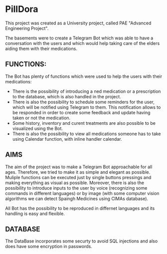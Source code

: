 # PillDora

This project was created as a University project, called PAE "Advanced Engineering Project".

The basements were to create a Telegram Bot which was able to have a conversation with the users and which would help taking care of the elders aiding them with their medications. 

## FUNCTIONS:

The Bot has plenty of functions which were used to help the users with their medications:
  - There is the possibility of introducing a ned medication or a prescription to the database, which is also handled in the project.
  - There is also the possibility to schedule some reminders for the user, which will be notified using Telegram to them. This notification allows to be responded in order to create some feedback and update having taken or not the medication.
  - Some history, inventory and curent treatments are also possible to be visualized using the Bot.
  - There is also the possibility to view all medications someone has to take using Calendar function, with inline handler calendar.
  
  ## AIMS
  The aim of the project was to make a Telegram Bot approachable for all ages. Therefore, we tried to make it as simple and elegant as possible. 
  Muliple functions can be executed just by single buttons pressings and making everything as visual as possible. Moreover, there is also the possibility to introduce inputs to the user by voice (recognizing some commands in different languages) or by image (with some computer vision algorithms we can detect Spaingh Medicines using CIMAs database).
  
  All Bot has the possibility to be reproduced in differnet languages and its handling is easy and flexible.
  
  ## DATABASE
  The DataBase incorporates some securty to avoid SQL injections and also does have some encryption in passwords.
